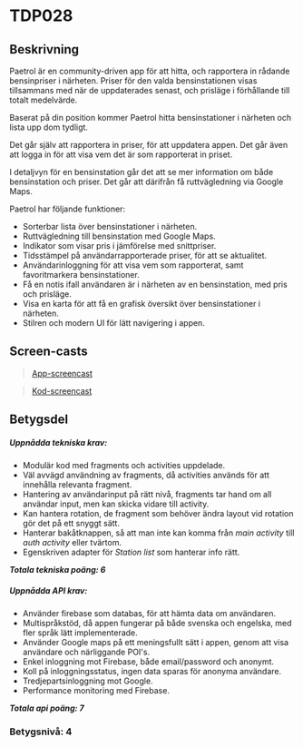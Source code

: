 # TDP028

## Beskrivning

Paetrol är en community-driven app för att hitta, och rapportera in
rådande bensinpriser i närheten. Priser för den valda bensinstationen
visas tillsammans med när de uppdaterades senast, och prisläge i
förhållande till totalt medelvärde.

Baserat på din position kommer Paetrol hitta bensinstationer i närheten
och lista upp dom tydligt.

Det går själv att rapportera in priser, för att uppdatera appen.
Det går även att logga in för att visa vem det är som rapporterat
in priset.

I detaljvyn för en bensinstation går det att se mer information om 
både bensinstation och priser. Det går att därifrån få ruttvägledning via
Google Maps.

Paetrol har följande funktioner:
*  Sorterbar lista över bensinstationer i närheten.
*  Ruttvägledning till bensinstation med Google Maps.
*  Indikator som visar pris i jämförelse med snittpriser.
*  Tidsstämpel på användarrapporterade priser, för att se aktualitet.
*  Användarinloggning för att visa vem som rapporterat, samt favoritmarkera bensinstationer.
*  Få en notis ifall användaren är i närheten av en bensinstation, med pris och prisläge.
*  Visa en karta för att få en grafisk översikt över bensinstationer i närheten.
*  Stilren och modern UI för lätt navigering i appen.

## Screen-casts
>[App-screencast](https://youtu.be/hP1QTB9XnaQ)

>[Kod-screencast](https://youtu.be/XO8nion-0Cg)

## Betygsdel

##### Uppnådda tekniska krav:
*  Modulär kod med fragments och activities uppdelade.
*  Väl avvägd användning av fragments, då activities används för att innehålla relevanta fragment.
*  Hantering av användarinput på rätt nivå, fragments tar hand om all användar input, men kan skicka vidare till activity.
*  Kan hantera rotation, de fragment som behöver ändra layout vid rotation gör det på ett snyggt sätt.
*  Hanterar bakåtknappen, så att man inte kan komma från *main activity* till *auth activity* eller tvärtom.
*  Egenskriven adapter för *Station list* som hanterar info rätt.

***Totala tekniska poäng: 6***

##### Uppnådda API krav:
*  Använder firebase som databas, för att hämta data om användaren.
*  Multispråkstöd, då appen fungerar på både svenska och engelska, med fler språk lätt implementerade.
*  Använder Google maps på ett meningsfullt sätt i appen, genom att visa användare och närliggande POI's.
*  Enkel inloggning mot Firebase, både email/password och anonymt.
*  Koll på inloggningsstatus, ingen data sparas för anonyma användare.
*  Tredjepartsinloggning mot Google.
*  Performance monitoring med Firebase.

***Totala api poäng: 7***

### Betygsnivå: 4